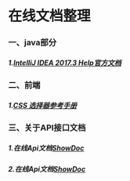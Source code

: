 # 在线文档整理
### 一、java部分
##### 1.[IntelliJ IDEA 2017.3 Help官方文档](http://www.jetbrains.com/help/idea/configuring-projects.html)

### 二、前端
##### 1.[CSS 选择器参考手册](http://www.w3school.com.cn/cssref/css_selectors.asp)

### 三、关于API接口文档
##### 1.在线Api文档[ShowDoc](https://www.showdoc.cc/)

##### 2.在线Api文档[ShowDoc](https://www.showdoc.cc/)
